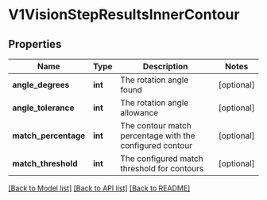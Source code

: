 # V1VisionStepResultsInnerContour

## Properties
Name | Type | Description | Notes
------------ | ------------- | ------------- | -------------
**angle_degrees** | **int** | The rotation angle found | [optional] 
**angle_tolerance** | **int** | The rotation angle allowance | [optional] 
**match_percentage** | **int** | The contour match percentage with the configured contour | [optional] 
**match_threshold** | **int** | The configured match threshold for contours | [optional] 

[[Back to Model list]](../../README.md#documentation-for-models) [[Back to API list]](../../README.md#documentation-for-api-endpoints) [[Back to README]](../../README.md)

